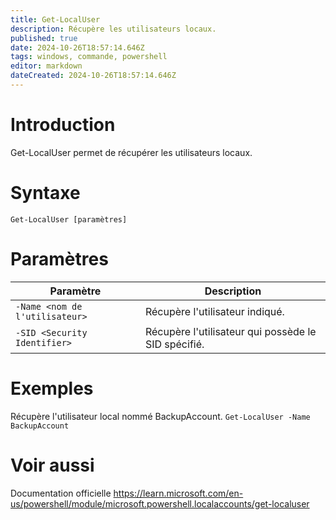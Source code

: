 ```yaml
---
title: Get-LocalUser
description: Récupère les utilisateurs locaux.
published: true
date: 2024-10-26T18:57:14.646Z
tags: windows, commande, powershell
editor: markdown
dateCreated: 2024-10-26T18:57:14.646Z
---
```


# Introduction

Get-LocalUser permet de récupérer les utilisateurs locaux.

# Syntaxe

`Get-LocalUser [paramètres]`

# Paramètres

| Paramètre                      | Description                                         |
| ------------------------------ | --------------------------------------------------- |
| `-Name <nom de l'utilisateur>` | Récupère l'utilisateur indiqué.                     |
| `-SID <Security Identifier>`   | Récupère l'utilisateur qui possède le SID spécifié. |

# Exemples

Récupère l'utilisateur local nommé BackupAccount.
`Get-LocalUser -Name BackupAccount`

# Voir aussi

Documentation officielle
https://learn.microsoft.com/en-us/powershell/module/microsoft.powershell.localaccounts/get-localuser
